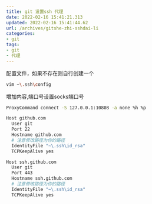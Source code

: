 ```yaml
---
title: git 设置ssh 代理
date: 2022-02-16 15:41:21.313
updated: 2022-02-16 15:41:44.62
url: /archives/gitshe-zhi-sshdai-li
categories: 
- git
tags: 
- git
- 代理
---
```


配置文件，如果不存在则自行创建一个

```bash
vim ~\.ssh\config
```

增加内容,端口号设置socks端口号

```bash
ProxyCommand connect -S 127.0.0.1:10808 -a none %h %p

Host github.com
  User git
  Port 22
  Hostname github.com
  # 注意修改路径为你的路径
  IdentityFile "~\.ssh\id_rsa"
  TCPKeepAlive yes

Host ssh.github.com
  User git
  Port 443
  Hostname ssh.github.com
  # 注意修改路径为你的路径
  IdentityFile "~\.ssh\id_rsa"
  TCPKeepAlive yes
```